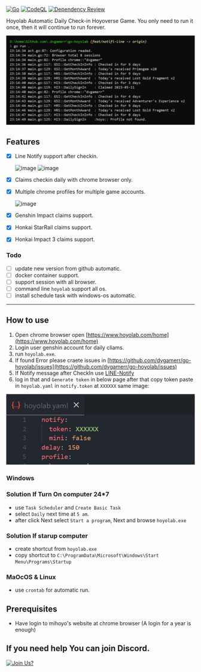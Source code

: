 [![Go](https://github.com/dvgamerr/go-hoyolab/actions/workflows/build.yml/badge.svg)](https://github.com/dvgamerr/go-hoyolab/actions/workflows/build.yml)
[![CodeQL](https://github.com/dvgamerr/go-hoyolab/actions/workflows/codeql.yml/badge.svg)](https://github.com/dvgamerr/go-hoyolab/actions/workflows/codeql.yml)
[![Dependency Review](https://github.com/dvgamerr/go-hoyolab/actions/workflows/review.yml/badge.svg)](https://github.com/dvgamerr/go-hoyolab/actions/workflows/review.yml)

Hoyolab Automatic Daily Check-in Hoyoverse Game. You only need to run it once, then it will continue to run forever.

![example.png](./docs/example-logs.jpg)

## Features
- [x] Line Notify support after checkin.

  ![image](https://github.com/dvgamerr/go-hoyolab/assets/10203425/0cbdb857-f866-4813-8420-03c2ce73688e)
  ![image](https://github.com/dvgamerr/go-hoyolab/assets/10203425/133f8fcd-d301-471f-92a7-6e88874ff851)
  
- [x] Claims checkin daily with chrome browser only.
- [x] Multiple chrome profiles for multiple game accounts.

  ![image](https://github.com/dvgamerr/go-hoyolab/assets/10203425/1c75dc54-e787-4831-94a0-047f1aef7e1a)
  
- [x] Genshin Impact claims support.
- [x] Honkai StarRail claims support.
- [x] Honkai Impact 3 claims support.

### Todo
- [ ] update new version from github automatic.
- [ ] docker container support.
- [ ] support session with all browser.
- [ ] command line `hoyolab` support all os.
- [ ] install schedule task with windows-os automatic.

---

## How to use
1. Open chrome browser open [https://www.hoyolab.com/home](https://www.hoyolab.com/home)
2. Login user genshin account for daily cliams.
3. run `hoyolab.exe`.
4. If found Error please craete issues in [https://github.com/dvgamerr/go-hoyolab/issues](https://github.com/dvgamerr/go-hoyolab/issues)
5. If Notify message after CheckIn use [LINE-Notify](https://notify-bot.line.me/my/)
6. log in that and `Generate token` in below page after that copy token paste in `hoyolab.yaml` in `notify.token` at `XXXXXX` same image:

![image](./docs/example-token.png)

### Windows
### Solution If Turn On computer 24*7
- use `Task Scheduler` and `Create Basic Task`
- select `Daily` next time at `5 am`.
- after click Next select `Start a program`, Next and browse `hoyolab.exe`

### Solution If starup computer 
- create shortcut from `hoyolab.exe`
- copy shortcut to `C:\ProgramData\Microsoft\Windows\Start Menu\Programs\Startup`

### MaOcOS & Linux
- use `crontab` for automatic run.

## Prerequisites
- Have login to mihoyo's website at chrome browser (A login for a year is enough)

## If you need help You can join Discord.

[![Join Us?](https://discordapp.com/api/guilds/475720106471849996/widget.png?style=banner2)](https://discord.gg/QDccF497Mw)
